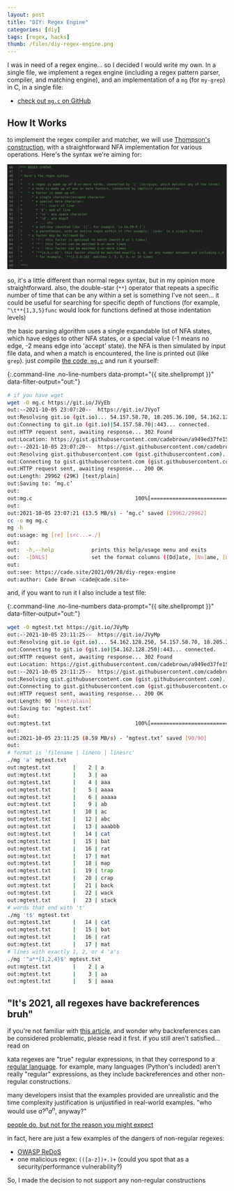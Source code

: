 ```yaml
---
layout: post
title: "DIY: Regex Engine"
categories: [diy]
tags: [regex, hacks]
thumb: /files/diy-regex-engine.png
---
```


I was in need of a regex engine... so I decided I would write my own. In a single file, we implement a regex engine (including a regex pattern parser, compiler, and matching engine), and an implementation of a `mg` (for `my-grep`) in C, in a single file: 

  * [check out `mg.c` on GitHub](https://gist.github.com/CadeBrown/a949ed37fe15022c101cfe92f7abc72f)

<!--more-->

## How It Works

to implement the regex compiler and matcher, we will use [Thompson's construction](https://en.wikipedia.org/wiki/Thompson%27s_construction), with a straightforward NFA implementation for various operations. Here's the syntax we're aiming for:

![/files/diy-regex-engine.png](/files/diy-regex-engine.png)

so, it's a little different than normal regex syntax, but in my opinion more straightforward. also, the double-star (`**`) operator that repeats a specific number of time that can be any within a set is something I've not seen... it could be useful for searching for specific depth of functions (for example, `^\t**{1,3,5}func` would look for functions defined at those indentation levels)

the basic parsing algorithm uses a single expandable list of NFA states, which have edges to other NFA states, or a special value (-1 means no edge, -2 means edge into 'accept' state). the NFA is then simulated by input file data, and when a match is encountered, the line is printed out (like `grep`). just compile [the code, `mg.c`](https://gist.github.com/CadeBrown/a949ed37fe15022c101cfe92f7abc72f) and run it yourself:


{:.command-line .no-line-numbers data-prompt="{{ site.shellprompt }}" data-filter-output="out:"}
```bash
# if you have wget
wget -O mg.c https://git.io/JVyEb
out:--2021-10-05 23:07:20--  https://git.io/JVyoT
out:Resolving git.io (git.io)... 54.157.58.70, 18.205.36.100, 54.162.128.250, ...
out:Connecting to git.io (git.io)|54.157.58.70|:443... connected.
out:HTTP request sent, awaiting response... 302 Found
out:Location: https://gist.githubusercontent.com/cadebrown/a949ed37fe15022c101cfe92f7abc72f/raw/dd6d0f9a5c144ddaba75e6e96ee829049f39ed79/mg.c [following]
out:--2021-10-05 23:07:20--  https://gist.githubusercontent.com/cadebrown/a949ed37fe15022c101cfe92f7abc72f/raw/dd6d0f9a5c144ddaba75e6e96ee829049f39ed79/mg.c
out:Resolving gist.githubusercontent.com (gist.githubusercontent.com)... 185.199.111.133, 185.199.109.133, 185.199.110.133, ...
out:Connecting to gist.githubusercontent.com (gist.githubusercontent.com)|185.199.111.133|:443... connected.
out:HTTP request sent, awaiting response... 200 OK
out:Length: 29962 (29K) [text/plain]
out:Saving to: ‘mg.c’
out:
out:mg.c                                 100%[====================================================================>]  29.26K  --.-KB/s    in 0.002s  
out:
out:2021-10-05 23:07:21 (13.5 MB/s) - ‘mg.c’ saved [29962/29962]
cc -o mg mg.c
mg -h
out:usage: mg [re] [src...=./]
out:
out:  -h,--help            prints this help/usage menu and exits
out:  -[DNLS]              set the format columns ([Dd]ate, [Nn]ame, [Ll]ineno, [Ss]ource)
out:
out:see: https://cade.site/2021/09/28/diy-regex-engine
out:author: Cade Brown <cade@cade.site>
```

and, if you want to run it I also include a test file:

{:.command-line .no-line-numbers data-prompt="{{ site.shellprompt }}" data-filter-output="out:"}
```bash
wget -O mgtest.txt https://git.io/JVyMp
out:--2021-10-05 23:11:25--  https://git.io/JVyMp
out:Resolving git.io (git.io)... 54.162.128.250, 54.157.58.70, 18.205.36.100, ...
out:Connecting to git.io (git.io)|54.162.128.250|:443... connected.
out:HTTP request sent, awaiting response... 302 Found
out:Location: https://gist.githubusercontent.com/cadebrown/a949ed37fe15022c101cfe92f7abc72f/raw/08d1664aef4280bf0d39523caaae8bb2ac456080/mgtest.txt [following]
out:--2021-10-05 23:11:25--  https://gist.githubusercontent.com/cadebrown/a949ed37fe15022c101cfe92f7abc72f/raw/08d1664aef4280bf0d39523caaae8bb2ac456080/mgtest.txt
out:Resolving gist.githubusercontent.com (gist.githubusercontent.com)... 185.199.111.133, 185.199.109.133, 185.199.110.133, ...
out:Connecting to gist.githubusercontent.com (gist.githubusercontent.com)|185.199.111.133|:443... connected.
out:HTTP request sent, awaiting response... 200 OK
out:Length: 90 [text/plain]
out:Saving to: ‘mgtest.txt’
out:
out:mgtest.txt                           100%[====================================================================>]      90  --.-KB/s    in 0s      
out:
out:2021-10-05 23:11:25 (8.59 MB/s) - ‘mgtest.txt’ saved [90/90]
out:
# format is 'filename | lineno | linesrc'
./mg 'a' mgtest.txt                                                                                                                         ─╯
out:mgtest.txt       |    2 | a
out:mgtest.txt       |    3 | aa
out:mgtest.txt       |    4 | aaa
out:mgtest.txt       |    5 | aaaa
out:mgtest.txt       |    6 | aaaaa
out:mgtest.txt       |    9 | ab
out:mgtest.txt       |   10 | ac
out:mgtest.txt       |   12 | abc
out:mgtest.txt       |   13 | aaabbb
out:mgtest.txt       |   14 | cat
out:mgtest.txt       |   15 | bat
out:mgtest.txt       |   16 | rat
out:mgtest.txt       |   17 | mat
out:mgtest.txt       |   18 | map
out:mgtest.txt       |   19 | trap
out:mgtest.txt       |   20 | crap
out:mgtest.txt       |   21 | back
out:mgtest.txt       |   22 | wack
out:mgtest.txt       |   23 | stack
# words that end with 't'
./mg 't$' mgtest.txt                                                                                                                        ─╯
out:mgtest.txt       |   14 | cat
out:mgtest.txt       |   15 | bat
out:mgtest.txt       |   16 | rat
out:mgtest.txt       |   17 | mat
# lines with exactly 1, 2, or 4 'a's
./mg '^a**{1,2,4}$' mgtest.txt                                                                                                                        ─╯
out:mgtest.txt       |    2 | a
out:mgtest.txt       |    3 | aa
out:mgtest.txt       |    5 | aaaa
```

## "It's 2021, all regexes have backreferences bruh"

if you're not familiar with [this article](https://swtch.com/~rsc/regexp/regexp1.html), and wonder why backreferences can be considered problematic, please read it first. if you still aren't satisfied... read on

kata regexes are "true" regular expressions, in that they correspond to a [regular language](https://en.wikipedia.org/wiki/Regular_language). for example, many languages (Python's included) aren't really "regular" expressions, as they include backreferences and other non-regular constructions.

many developers insist that the examples provided are unrealistic and the time complexity justification is unjustified in real-world examples. "who would use $a?^na^n$, anyway?"

[people do, but not for the reason you might expect](https://en.wikipedia.org/wiki/ReDoS)

in fact, here are just a few examples of the dangers of non-regular regexes:

  * [OWASP ReDoS](https://owasp.org/www-community/attacks/Regular_expression_Denial_of_Service_-_ReDoS)
  * one malicious regex: `(([a-z])+.)+` (could you spot that as a security/performance vulnerability?)

So, I made the decision to not support any non-regular constructions


